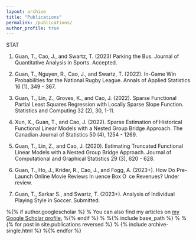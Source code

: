 ```yaml
---
layout: archive
title: "Publications"
permalink: /publications/
author_profile: true
---
```


STAT

1. Guan, T., Cao, J., and Swartz, T. (2023) Parking the Bus. Journal of Quantitative Analysis in Sports. Accepted.

2. Guan, T., Nguyen, R., Cao, J., and Swartz, T. (2022). In-Game Win Probabilities for the National Rugby League. Annals of Applied Statistics 16 (1), 349 - 367.

3. Guan, T., Lin, Z., Groves, K., and Cao, J. (2022). Sparse Functional Partial Least Squares Regression with Locally Sparse Slope Function. Statistics and Computing 32 (2), 30, 1-11.

4. Xun, X., Guan, T., and Cao, J. (2022). Sparse Estimation of Historical Functional Linear Models with a Nested Group Bridge Approach.
The Canadian Journal of Statistics 50 (4), 1254 - 1269.

5. Guan, T., Lin, Z., and Cao, J. (2020). Estimating Truncated Functional Linear Models with a Nested Group Bridge Approach. Journal
of Computational and Graphical Statistics 29 (3), 620 - 628.

6. Guan, T., Ho, J., Krider, R., Cao, J., and Fogg, A. (2023+). How Do Pre-Launch Online Movie Reviews In
uence Box O ce Revenues? Under review.

7. Guan, T., Sarkar S., and Swartz, T. (2023+). Analysis of Individual Playing Style in Soccer. Submitted.

%{% if author.googlescholar %}
%  You can also find my articles on <u><a href="{{author.googlescholar}}">my Google Scholar profile</a>.</u>
%{% endif %}
%
%{% include base_path %}
%
%{% for post in site.publications reversed %}
%  {% include archive-single.html %}
%{% endfor %}

